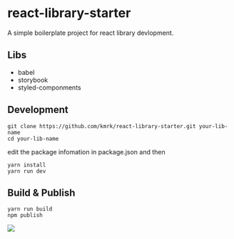 # react-library-starter
A simple boilerplate project for react library devlopment.

## Libs
- babel
- storybook 
- styled-componments


## Development
```
git clone https://github.com/kmrk/react-library-starter.git your-lib-name
cd your-lib-name
```

edit the package infomation in package.json and then
```
yarn install
yarn run dev
```

## Build & Publish
```
yarn run build
npm publish 
```

![](snapshot.png)
